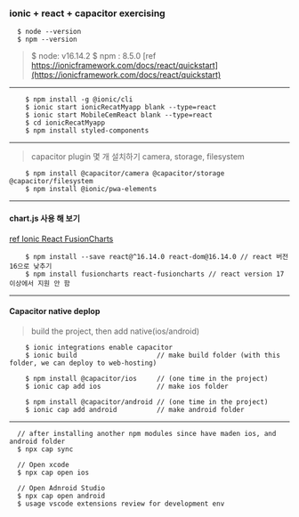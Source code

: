 ### ionic + react + capacitor exercising
```
  $ node --version
  $ npm --version
```
> $ node: v16.14.2
> $ npm : 8.5.0
[ref https://ionicframework.com/docs/react/quickstart](https://ionicframework.com/docs/react/quickstart)
---
```
    $ npm install -g @ionic/cli
    $ ionic start ionicRecatMyapp blank --type=react
    $ ionic start MobileCemReact blank --type=react
    $ cd ionicRecatMyapp
    $ npm install styled-components
```
---
> capacitor plugin 몇 개 설치하기
> camera, storage, filesystem
```
    $ npm install @capacitor/camera @capacitor/storage @capacitor/filesystem
    $ npm install @ionic/pwa-elements
```
---
#### chart.js 사용 해 보기
[ref Ionic React FusionCharts](https://www.fusioncharts.com/dev/getting-started/ionic-framework/ionic-framework-using-react)
```
    $ npm install --save react@^16.14.0 react-dom@16.14.0 // react 버전 16으로 낮추기
    $ npm install fusioncharts react-fusioncharts // react version 17이상에서 지원 안 함
```
---
#### Capacitor native deplop
> build the project, then add native(ios/android)
```
    $ ionic integrations enable capacitor
    $ ionic build                    // make build folder (with this folder, we can deploy to web-hosting)

    $ npm install @capacitor/ios     // (one time in the project)
    $ ionic cap add ios              // make ios folder

    $ npm install @capacitor/android // (one time in the project)
    $ ionic cap add android          // make android folder
```
---
```
  // after installing another npm modules since have maden ios, and android folder
  $ npx cap sync

  // Open xcode
  $ npx cap open ios

  // Open Adnroid Studio
  $ npx cap open android
  $ usage vscode extensions review for development env
```